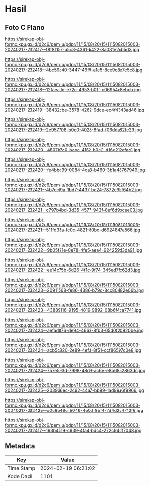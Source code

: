 # Hasil

## Foto C Plano

https://sirekap-obj-formc.kpu.go.id/d2c6/pemilu/pdpr/11/15/08/20/15/1115082015003-20240217-232417--f8f81157-a5c3-4361-b422-8a031e2cb5d3.jpg

https://sirekap-obj-formc.kpu.go.id/d2c6/pemilu/pdpr/11/15/08/20/15/1115082015003-20240217-232418--4bc59c40-3447-49f9-a1e5-8ce9c8e7e5c8.jpg

https://sirekap-obj-formc.kpu.go.id/d2c6/pemilu/pdpr/11/15/08/20/15/1115082015003-20240217-232418--12faeadd-e72c-4953-b01f-c06954c8ebcb.jpg

https://sirekap-obj-formc.kpu.go.id/d2c6/pemilu/pdpr/11/15/08/20/15/1115082015003-20240217-232419--38432cbe-3578-4262-9dce-ec4f4343ad46.jpg

https://sirekap-obj-formc.kpu.go.id/d2c6/pemilu/pdpr/11/15/08/20/15/1115082015003-20240217-232419--2e957708-b0c0-4028-8fad-f06dda82fe29.jpg

https://sirekap-obj-formc.kpu.go.id/d2c6/pemilu/pdpr/11/15/08/20/15/1115082015003-20240217-232420--4507b7c0-bcce-4152-b9e2-d16e212cfac1.jpg

https://sirekap-obj-formc.kpu.go.id/d2c6/pemilu/pdpr/11/15/08/20/15/1115082015003-20240217-232420--fe4bbd99-0084-4ca3-b460-3b1a48767949.jpg

https://sirekap-obj-formc.kpu.go.id/d2c6/pemilu/pdpr/11/15/08/20/15/1115082015003-20240217-232421--4b7ccf9a-1bd7-4437-be24-7872e9bf64b2.jpg

https://sirekap-obj-formc.kpu.go.id/d2c6/pemilu/pdpr/11/15/08/20/15/1115082015003-20240217-232421--c797b4bd-3d35-4577-943f-8ef6d9bcee03.jpg

https://sirekap-obj-formc.kpu.go.id/d2c6/pemilu/pdpr/11/15/08/20/15/1115082015003-20240217-232421--511fd33a-fc0c-4821-80bc-d6924847a566.jpg

https://sirekap-obj-formc.kpu.go.id/d2c6/pemilu/pdpr/11/15/08/20/15/1115082015003-20240217-232422--9b05f21e-0e78-4fe5-aea4-924259d3da91.jpg

https://sirekap-obj-formc.kpu.go.id/d2c6/pemilu/pdpr/11/15/08/20/15/1115082015003-20240217-232422--ee14c75b-6d26-4f1c-9f74-345ed7fc62d3.jpg

https://sirekap-obj-formc.kpu.go.id/d2c6/pemilu/pdpr/11/15/08/20/15/1115082015003-20240217-232423--20911568-fe86-4386-b79c-8cc80482e06b.jpg

https://sirekap-obj-formc.kpu.go.id/d2c6/pemilu/pdpr/11/15/08/20/15/1115082015003-20240217-232423--43889116-9195-4819-9892-08b6f4ca7741.jpg

https://sirekap-obj-formc.kpu.go.id/d2c6/pemilu/pdpr/11/15/08/20/15/1115082015003-20240217-232424--aefad876-de94-4663-8fb3-05d0f20920be.jpg

https://sirekap-obj-formc.kpu.go.id/d2c6/pemilu/pdpr/11/15/08/20/15/1115082015003-20240217-232424--acb5c820-2e89-4ef3-8f51-ccf86597c0e8.jpg

https://sirekap-obj-formc.kpu.go.id/d2c6/pemilu/pdpr/11/15/08/20/15/1115082015003-20240217-232424--757e593d-7998-48d9-ac6e-e8b6852863dc.jpg

https://sirekap-obj-formc.kpu.go.id/d2c6/pemilu/pdpr/11/15/08/20/15/1115082015003-20240217-232425--203936ec-2c92-44a7-bb99-1ad99a6f9966.jpg

https://sirekap-obj-formc.kpu.go.id/d2c6/pemilu/pdpr/11/15/08/20/15/1115082015003-20240217-232425--a0c6b46c-5049-4e0d-8bf4-7d4d2c4712f6.jpg

https://sirekap-obj-formc.kpu.go.id/d2c6/pemilu/pdpr/11/15/08/20/15/1115082015003-20240217-232417--193b4519-c939-4fa4-bdc4-272c94df7048.jpg


## Metadata

| Key        | Value               |
| ---------- | ------------------- |
| Time Stamp | 2024-02-19 06:21:02 |
| Kode Dapil | 1101                |



